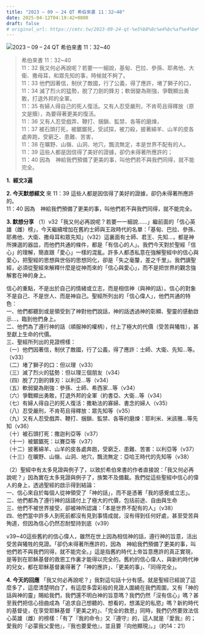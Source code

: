 ```yaml
---
title: "2023 – 09 – 24 QT 希伯來書 11：32~40"
date: 2025-04-12T04:19:42+0800
draft: false
# original_url: https://cmtc.tw/2023-09-24-qt-%e5%b8%8c%e4%bc%af%e4%be%86%e6%9b%b8-11%ef%bc%9a3240
---
```


![2023 – 09 – 24 QT  希伯來書 11：32\~40](/images/qt.jpg  "2023 – 09 – 24 QT  希伯來書 11：32\~40")

> 希伯來書 11：32\~40  
> 11：32 我又何必再說呢？若要一一細說，基甸、巴拉、參孫、耶弗他、大衛、撒母耳，和眾先知的事，時候就不夠了。  
> 11：33 他們因著信，制伏了敵國，行了公義，得了應許，堵了獅子的口，  
> 11：34 滅了烈火的猛勢，脫了刀劍的鋒刃；軟弱變為剛強，爭戰顯出勇敢，打退外邦的全軍。  
> 11：35 有婦人得自己的死人復活。又有人忍受嚴刑，不肯苟且得釋放（原文是贖），為要得著更美的復活。  
> 11：36 又有人忍受戲弄、鞭打、捆鎖、監禁、各等的磨煉，  
> 11：37 被石頭打死，被鋸鋸死，受試探，被刀殺，披著綿羊、山羊的皮各處奔跑，受窮乏、患難、苦害，  
> 11：38 在曠野、山嶺、山洞、地穴，飄流無定，本是世界不配有的人。  
> 11：39 這些人都是因信得了美好的證據，卻仍未得著所應許的；  
> 11：40 因為　神給我們預備了更美的事，叫他們若不與我們同得，就不能完全。

**1.  經文3遍**

**2. 今天默想經文**
來 11：39 這些人都是因信得了美好的證據，卻仍未得著所應許的。  
11：40 因為　神給我們預備了更美的事，叫他們若不與我們同得，就不能完全。

**3. 默想分享**
（1）v32「我又何必再說呢？若要一一細說……」繼前面的「信心英雄（雌）榜」，今天繼續增加在舊約士師與王政時代的名單：「基甸、巴拉、參孫、耶弗他、大衛、撒母耳和眾先知」（v32）這裏面有士師、君王、先知…，都是神所揀選的器皿，而他們共通的條件，都是「有信心的人」。我們今天對於聖經「信心」的理解，簡直跟「愛心」一樣的混亂。許多人都憑私意在強解聖經中的信心與愛心，把聖經的思想與世俗的思想同化，卻是「失之毫釐，差之千里」。我們讀聖經，必須從聖經來解釋什麼是從神而來的「信心與愛心」，而不是把世界的觀念強解套在神的身上。

信心的重點，不是出於自己的情緒或立志，而是相信神（與神的話）。信心的對象不是自己、不是世人、而是神自己。聖經所列出的「信心偉人」，他們共通的特色：  
一、他們都聽到或是領受到了神對他們說話，神的話透過神的彰顯、聖靈的感動啟示…，臨到他們身上。  
二、他們為了遵行神的話（順服神的權柄），付上了極大的代價（受苦與犧牲），甚至獻上生命的代價。  
三、聖經所列出的見證榜樣：  
（一）他們因著信，制伏了敵國，行了公義，得了應許：士師、大衛、先知…等。（v33）  
（二）堵了獅子的口：但以理（v33）  
（三）滅了烈火的猛勢：但以理三個朋友（v34）  
（四）脫了刀劍的鋒刃：以利亞…等（v34）  
（五）軟弱變為剛強：參孫、士師、希西家…等（v34）  
（六）爭戰顯出勇敢，打退外邦的全軍（約書亞、大衛…等（v34）  
（七）有婦人得自己的死人復活：撒勒法的寡婦、書念的婦人（v35）  
（八）忍受嚴刑，不肯苟且得釋放：眾先知等（v35）  
（九）又有人忍受戲弄、鞭打、捆鎖、監禁、各等的磨煉：耶利米、米該雅…等先知（v36）  
（十）被石頭打死：撒迦利亞等（v37）  
（十一）被鋸鋸死：以賽亞等（v37）  
（十二）披著綿羊、山羊的皮各處奔跑，受窮乏、患難、苦害：以利亞等（v37）  
（十三）在曠野、山嶺、山洞、地穴，飄流無定：亞哈王時代的先知等（v38）

（2）聖經中有太多見證與例子了，以致於希伯來書的作者直接說：「我又何必再說呢？」因為實在太多見證與例子了，族繁不及備載。我們從這些聖經中信心的偉人的身上，透過聖經的啟示得到結論：  
一、信心來自於每個人從神領受了「神的話」，而不是憑著「我的感覺或立志」。  
二、他們都為了遵行神的話語付上了極大的代價，包括前途、自由與生命  
三、他們不被世界接受，卻被神所認識：「本是世界不配有的人」（v38）  
四、他們當中許多人到死前都沒有見到事情成就，沒有得到任何好處，甚至受苦與殉道，但因為信心仍然忍耐堅持到底（v39）

v39\~40這些舊約的信心偉人，雖然在世上因為相信神的話，遵行神的旨意，活出受苦與犧牲的見證。「卻仍未得著所應許的，因為　神給我們預備了更美的事，叫他們若不與我們同得，就不能完全。」這是指舊約時代上帝旨意應許的真正實現，是等到在耶穌基督的救恩工作裏才能得以完全的。舊約的信心偉人，與新約時代神的兒女，都在耶穌基督裏得著了「神的應許」、「更美的事」、「同得完全」。

**4. 今天的回應**
「我又何必再說呢？」我對這句話十分有感。就是聖經已經說了這麼多了，這麼清楚明白了，有這麼多雲彩般的見證人圍繞在我們周圍，又有「神的話與神的靈」賜給我們，我們還不明白神的旨意嗎？我們仍然「沒有信心」嗎？甚至我們把信心扭曲成為「追求自己想聽的、想看的，想滿足的私慾」嗎？新約時代的基督徒，在享受耶穌基督「更美之約」、「完全的救恩」同時，我們仍然要效法信心英雄（雌）的榜樣：「有了『我的命令』又『遵守』的，這人就是『愛我』的；愛我的『必蒙我父愛他』，『我也要愛他』，並且要『向他顯現』。」（約14：21）
